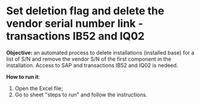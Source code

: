 # Set deletion flag and delete the vendor serial number link - transactions IB52 and IQ02
<b>Objective: </b> an automated process to delete installations (installed base) for a list of S/N and remove the vendor S/N of the first component in the installation. Access to SAP and transactions IB52 and IQ02 is nedeed.

<b>How to run it</b>: 
  1) Open the Excel file;
  2) Go to sheet "steps to run" and follow the instructions.
